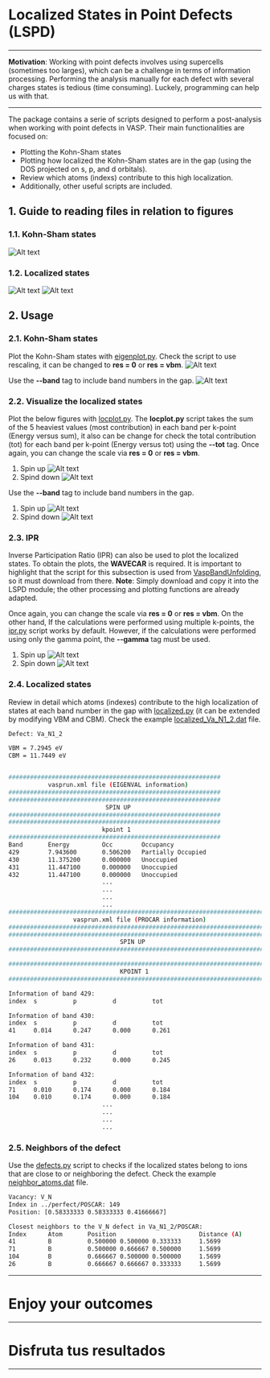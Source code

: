 # Localized States in Point Defects (LSPD)
---- 

**Motivation**: Working with point defects involves using supercells (sometimes too larges), which can be a challenge in terms of information processing. Performing the analysis manually for each defect with several charges states is tedious (time consuming). Luckely, programming can help us with that.

----
The package contains a serie of scripts designed to perform a post-analysis when working with point defects in VASP. Their main functionalities are focused on:
- Plotting the Kohn-Sham states
- Plotting how localized the Kohn-Sham states are in the gap (using the DOS projected on s, p, and d orbitals).
- Review which atoms (indexs) contribute to this high localization. 
- Additionally, other useful scripts are included.
  
## 1. Guide to reading files in relation to figures
### 1.1. Kohn-Sham states
![Alt text](https://github.com/JosephPVera/Localized-States/blob/main/tests/Guide/Figures/guide.png)

### 1.2. Localized states
![Alt text](https://github.com/JosephPVera/Localized-States/blob/main/tests/Guide/Figures/Spin_up-kpoint_1.png)
![Alt text](https://github.com/JosephPVera/Localized-States/blob/main/tests/Guide/Figures/Spin_down-kpoint_4.png)

## 2. Usage
### 2.1. Kohn-Sham states
Plot the Kohn-Sham states with [eigenplot.py](https://github.com/JosephPVera/Localized-States/blob/main/eigenplot.py). Check the script to use rescaling, it can be changed to **res = 0** or **res = vbm**.
![Alt text](https://github.com/JosephPVera/Localized-States/blob/main/tests/kohn-sham-states.png)

Use the **--band** tag to include band numbers in the gap.
![Alt text](https://github.com/JosephPVera/Localized-States/blob/main/tests/kohn-sham-states-band.png)

### 2.2. Visualize the localized states
Plot the below figures with [locplot.py](https://github.com/JosephPVera/Localized-States/blob/main/locplot.py). The **locplot.py** script takes the sum of the 5 heaviest values (most contribution) ​​in each band per k-point (Energy versus sum), it also can be change for check the total contribution (tot) for each band per k-point (Energy versus tot) using the **--tot** tag. Once again, you can change the scale via **res = 0** or **res = vbm**.
1. Spin up
![Alt text](https://github.com/JosephPVera/Localized-States/blob/main/tests/Spin_up-kpoint_1.png)
2. Spind down
![Alt text](https://github.com/JosephPVera/Localized-States/blob/main/tests/Spin_down-kpoint_1.png)

Use the **--band** tag to include band numbers in the gap.
1. Spin up
![Alt text](https://github.com/JosephPVera/Localized-States/blob/main/tests/Spin_up-kpoint_1-band.png)
2. Spind down
![Alt text](https://github.com/JosephPVera/Localized-States/blob/main/tests/Spin_down-kpoint_1-band.png)
### 2.3. IPR
Inverse Participation Ratio (IPR) can also be used to plot the localized states. To obtain the plots, the **WAVECAR** is required. It is important to highlight that the script for this subsection is used from [VaspBandUnfolding](https://github.com/QijingZheng/VaspBandUnfolding/blob/master/vaspwfc.py), so it must download from there. **Note**: Simply download and copy it into the LSPD module; the other processing and plotting functions are already adapted.

Once again, you can change the scale via **res = 0** or **res = vbm**. On the other hand, If the calculations were performed using multiple k-points, the [ipr.py](https://github.com/JosephPVera/Localized-States/blob/main/ipr.py) script works by default. However, if the calculations were performed using only the gamma point, the **--gamma** tag must be used.
1. Spin up
![Alt text](https://github.com/JosephPVera/Localized-States/blob/main/tests/IPR-Spin_up-kpoint_1.png)   
2. Spin down
![Alt text](https://github.com/JosephPVera/Localized-States/blob/main/tests/IPR-Spin_down-kpoint_1.png)

### 2.4. Localized states
Review in detail which atoms (indexes) contribute to the high localization of states at each band number in the gap with [localized.py](https://github.com/JosephPVera/Localized-States/blob/main/localized.py) (it can be extended by modifying VBM and CBM). Check the example [localized_Va_N1_2.dat](https://github.com/JosephPVera/Localized-States/blob/main/tests/localized_Va_N1_2.dat) file.
   ```bash
   Defect: Va_N1_2

   VBM = 7.2945 eV
   CBM = 11.7449 eV


   ###########################################################
              vasprun.xml file (EIGENVAL information)                            
   ###########################################################
   ###########################################################
                              SPIN UP                     
   ###########################################################
   ###########################################################
                             kpoint 1                   
   ###########################################################
   Band       Energy         Occ        Occupancy
   429        7.943600       0.506200   Partially Occupied
   430        11.375200      0.000000   Unoccupied
   431        11.447100      0.000000   Unoccupied
   432        11.447100      0.000000   Unoccupied
                             ...
                             ...
                             ...
                             ...
   ########################################################################
                     vasprun.xml file (PROCAR information)
   ########################################################################
   ########################################################################
                                  SPIN UP                                  
   ########################################################################

   ########################################################################
                                  KPOINT 1                             
   ########################################################################

   Information of band 429:
   index  s          p          d          tot       

   Information of band 430:
   index  s          p          d          tot       
   41     0.014      0.247      0.000      0.261     

   Information of band 431:
   index  s          p          d          tot       
   26     0.013      0.232      0.000      0.245     

   Information of band 432:
   index  s          p          d          tot       
   71     0.010      0.174      0.000      0.184     
   104    0.010      0.174      0.000      0.184
                             ...
                             ...
                             ...
                             ...
   ```

### 2.5. Neighbors of the defect
Use the [defects.py](https://github.com/JosephPVera/Localized-States/blob/main/defects.py) script to checks if the localized states belong to ions that are close to or neighboring the defect. Check the example [neighbor_atoms.dat](https://github.com/JosephPVera/Localized-States/blob/main/tests/neighbor_atoms.dat) file.
   ```bash
   Vacancy: V_N
   Index in ../perfect/POSCAR: 149
   Position: [0.58333333 0.58333333 0.41666667]

   Closest neighbors to the V_N defect in Va_N1_2/POSCAR:
   Index      Atom       Position                       Distance (A)
   41         B          0.500000 0.500000 0.333333     1.5699    
   71         B          0.500000 0.666667 0.500000     1.5699    
   104        B          0.666667 0.500000 0.500000     1.5699    
   26         B          0.666667 0.666667 0.333333     1.5699 
   ```


---
# Enjoy your outcomes
---
# Disfruta tus resultados
---
